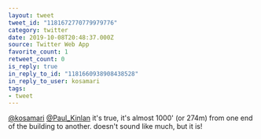 ```yaml
---
layout: tweet
tweet_id: "1181672770779979776"
category: twitter
date: 2019-10-08T20:48:37.000Z
source: Twitter Web App
favorite_count: 1
retweet_count: 0
is_reply: true
in_reply_to_id: "1181660938908438528"
in_reply_to_user: kosamari
tags:
- tweet
---
```


[@kosamari](https://twitter.com/@kosamari) [@Paul_Kinlan](https://twitter.com/@Paul_Kinlan) it's true, it's almost 1000' (or 274m) from one end of the building to another. doesn't sound like much, but it is!
